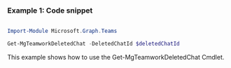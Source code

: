 ### Example 1: Code snippet

```powershell

Import-Module Microsoft.Graph.Teams

Get-MgTeamworkDeletedChat -DeletedChatId $deletedChatId

```
This example shows how to use the Get-MgTeamworkDeletedChat Cmdlet.


